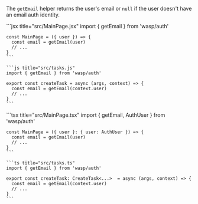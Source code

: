 The `getEmail` helper returns the user's email or `null` if the user doesn't have an email auth identity.

<Tabs groupId="js-ts">
  <TabItem value="js" label="JavaScript">
    ```jsx title="src/MainPage.jsx"
    import { getEmail } from 'wasp/auth'

    const MainPage = ({ user }) => {
      const email = getEmail(user)
      // ...
    }
    ```

    ```js title="src/tasks.js"
    import { getEmail } from 'wasp/auth'

    export const createTask = async (args, context) => {
      const email = getEmail(context.user)
      // ...
    }
    ```
  </TabItem>

  <TabItem value="ts" label="TypeScript">
    ```tsx title="src/MainPage.tsx"
    import { getEmail, AuthUser } from 'wasp/auth'

    const MainPage = ({ user }: { user: AuthUser }) => {
      const email = getEmail(user)
      // ...
    }
    ```

    ```ts title="src/tasks.ts"
    import { getEmail } from 'wasp/auth'

    export const createTask: CreateTask<...>  = async (args, context) => {
      const email = getEmail(context.user)
      // ...
    }
    ```
  </TabItem>
</Tabs>
